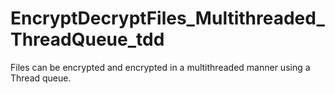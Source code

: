 # EncryptDecryptFiles_Multithreaded_ThreadQueue_tdd
Files can be encrypted and encrypted in a multithreaded manner using a Thread queue.
